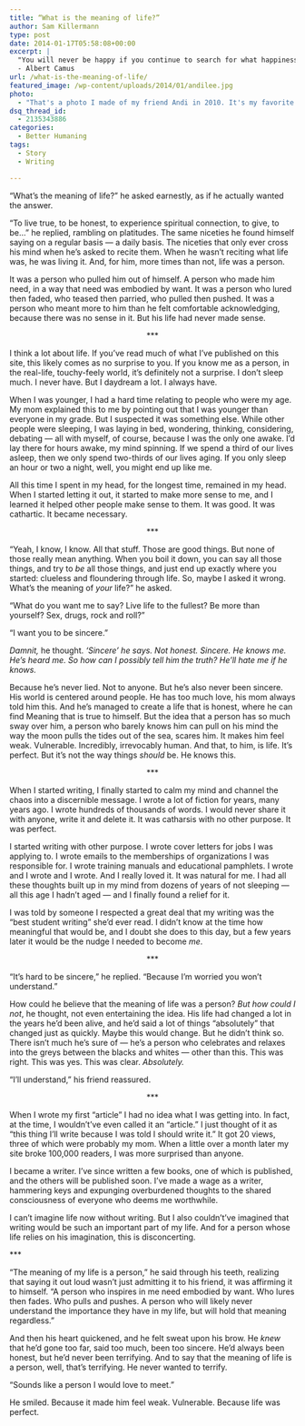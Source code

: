 ```yaml
---
title: “What is the meaning of life?”
author: Sam Killermann
type: post
date: 2014-01-17T05:58:08+00:00
excerpt: |
  "You will never be happy if you continue to search for what happiness consists of. You will never live if you are looking for the meaning of life."
  - Albert Camus
url: /what-is-the-meaning-of-life/
featured_image: /wp-content/uploads/2014/01/andilee.jpg
photo:
  - "That's a photo I made of my friend Andi in 2010. It's my favorite portrait I've ever made."
dsq_thread_id:
  - 2135343886
categories:
  - Better Humaning
tags:
  - Story
  - Writing

---
```

&#8220;What&#8217;s the meaning of life?&#8221; he asked earnestly, as if he actually wanted the answer.

&#8220;To live true, to be honest, to experience spiritual connection, to give, to be&#8230;&#8221; he replied, rambling on platitudes. The same niceties he found himself saying on a regular basis &#8212; a daily basis. The niceties that only ever cross his mind when he&#8217;s asked to recite them. When he wasn&#8217;t reciting what life was, he was living it. And, for him, more times than not, life was a person.

It was a person who pulled him out of himself. A person who made him need, in a way that need was embodied by want. It was a person who lured then faded, who teased then parried, who pulled then pushed. It was a person who meant more to him than he felt comfortable acknowledging, because there was no sense in it. But his life had never made sense.

<p style="text-align: center;">
  ***
</p>

<p style="text-align: left;">
  I think a lot about life. If you&#8217;ve read much of what I&#8217;ve published on this site, this likely comes as no surprise to you. If you know me as a person, in the real-life, touchy-feely world, it&#8217;s definitely not a surprise. I don&#8217;t sleep much. I never have. But I daydream a lot. I always have.
</p>

<p style="text-align: left;">
  When I was younger, I had a hard time relating to people who were my age. My mom explained this to me by pointing out that I was younger than everyone in my grade. But I suspected it was something else. While other people were sleeping, I was laying in bed, wondering, thinking, considering, debating &#8212; all with myself, of course, because I was the only one awake. I&#8217;d lay there for hours awake, my mind spinning. If we spend a third of our lives asleep, then we only spend two-thirds of our lives aging. If you only sleep an hour or two a night, well, you might end up like me.
</p>

<p style="text-align: left;">
  All this time I spent in my head, for the longest time, remained in my head. When I started letting it out, it started to make more sense to me, and I learned it helped other people make sense to them. It was good. It was cathartic. It became necessary.
</p>

<p style="text-align: center;">
  ***
</p>

<p style="text-align: left;">
  &#8220;Yeah, I know, I know. All that stuff. Those are good things. But none of those really mean anything. When you boil it down, you can say all those things, and try to <em>be </em>all those things, and just end up exactly where you started: clueless and floundering through life. So, maybe I asked it wrong. What&#8217;s the meaning of <em>your</em> life?&#8221; he asked.
</p>

<p style="text-align: left;">
  &#8220;What do you want me to say? Live life to the fullest? Be more than yourself? Sex, drugs, rock and roll?&#8221;
</p>

<p style="text-align: left;">
  &#8220;I want you to be sincere.&#8221;
</p>

<p style="text-align: left;">
  <em>Damnit, </em>he thought. <em>&#8216;S</em><em>incere&#8217; he says. Not honest. Sincere. He knows me. He&#8217;s heard me. So how can I possibly tell him the truth? He&#8217;ll hate me if he knows.</em>
</p>

<p style="text-align: left;">
  Because he&#8217;s never lied. Not to anyone. But he&#8217;s also never been sincere. His world is centered around people. He has too much love, his mom always told him this. And he&#8217;s managed to create a life that is honest, where he can find Meaning that is true to himself. But the idea that a person has so much sway over him, a person who barely knows him can pull on his mind the way the moon pulls the tides out of the sea, scares him. It makes him feel weak. Vulnerable. Incredibly, irrevocably human. And that, to him, is life. It&#8217;s perfect. But it&#8217;s not the way things <em>should</em> be. He knows this.
</p>

<p style="text-align: center;">
  ***
</p>

<p style="text-align: left;">
  When I started writing, I finally started to calm my mind and channel the chaos into a discernible message. I wrote a lot of fiction for years, many years ago. I wrote hundreds of thousands of words. I would never share it with anyone, write it and delete it. It was catharsis with no other purpose. It was perfect.
</p>

<p style="text-align: left;">
  I started writing with other purpose. I wrote cover letters for jobs I was applying to. I wrote emails to the memberships of organizations I was responsible for. I wrote training manuals and educational pamphlets. I wrote and I wrote and I wrote. And I really loved it. It was natural for me. I had all these thoughts built up in my mind from dozens of years of not sleeping &#8212; all this age I hadn&#8217;t aged &#8212; and I finally found a relief for it.
</p>

<p style="text-align: left;">
  I was told by someone I respected a great deal that my writing was the &#8220;best student writing&#8221; she&#8217;d ever read. I didn&#8217;t know at the time how meaningful that would be, and I doubt she does to this day, but a few years later it would be the nudge I needed to become <em>me</em>.
</p>

<p style="text-align: center;">
  ***
</p>

<p style="text-align: left;">
  &#8220;It&#8217;s hard to be sincere,&#8221; he replied. &#8220;Because I&#8217;m worried you won&#8217;t understand.&#8221;
</p>

<p style="text-align: left;">
  How could he believe that the meaning of life was a person? <em>But h</em><em>ow could I not</em>, he thought, not even entertaining the idea. His life had changed a lot in the years he&#8217;d been alive, and he&#8217;d said a lot of things &#8220;absolutely&#8221; that changed just as quickly. Maybe this would change. But he didn&#8217;t think so. There isn&#8217;t much he&#8217;s sure of &#8212; he&#8217;s a person who celebrates and relaxes into the greys between the blacks and whites &#8212; other than this. This was right. This was yes. This was clear. <em>Absolutely.</em>
</p>

<p style="text-align: left;">
  &#8220;I&#8217;ll understand,&#8221; his friend reassured.
</p>

<p style="text-align: center;">
  ***
</p>

<p style="text-align: left;">
  When I wrote my first &#8220;article&#8221; I had no idea what I was getting into. In fact, at the time, I wouldn&#8217;t&#8217;ve even called it an &#8220;article.&#8221; I just thought of it as &#8220;this thing I&#8217;ll write because I was told I should write it.&#8221; It got 20 views, three of which were probably my mom. When a little over a month later my site broke 100,000 readers, I was more surprised than anyone.
</p>

<p style="text-align: left;">
  I became a writer. I&#8217;ve since written a few books, one of which is published, and the others will be published soon. I&#8217;ve made a wage as a writer, hammering keys and expunging overburdened thoughts to the shared consciousness of everyone who deems me worthwhile.
</p>

<p style="text-align: left;">
  I can&#8217;t imagine life now without writing. But I also couldn&#8217;t&#8217;ve imagined that writing would be such an important part of my life. And for a person whose life relies on his imagination, this is disconcerting.
</p>

<p style="text-align: left;">
  ***
</p>

<p style="text-align: left;">
  &#8220;The meaning of my life is a person,&#8221; he said through his teeth, realizing that saying it out loud wasn&#8217;t just admitting it to his friend, it was affirming it to himself. &#8220;A person who inspires in me need embodied by want. Who lures then fades. Who pulls and pushes. A person who will likely never understand the importance they have in my life, but will hold that meaning regardless.&#8221;
</p>

<p style="text-align: left;">
  And then his heart quickened, and he felt sweat upon his brow. He <em>knew</em> that he&#8217;d gone too far, said too much, been too sincere. He&#8217;d always been honest, but he&#8217;d never been terrifying. And to say that the meaning of life is a person, well, that&#8217;s terrifying. He never wanted to terrify.
</p>

<p style="text-align: left;">
  &#8220;Sounds like a person I would love to meet.&#8221;
</p>

<p style="text-align: left;">
  He smiled. Because it made him feel weak. Vulnerable. Because life was perfect.
</p>